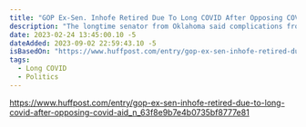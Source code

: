 ```yaml
---
title: "GOP Ex-Sen. Inhofe Retired Due To Long COVID After Opposing COVID Aid"
description: "The longtime senator from Oklahoma said complications from the virus contributed to his stepping aside."
date: 2023-02-24 13:45:00.10 -5
dateAdded: 2023-09-02 22:59:43.10 -5
isBasedOn: "https://www.huffpost.com/entry/gop-ex-sen-inhofe-retired-due-to-long-covid-after-opposing-covid-aid_n_63f8e9b7e4b0735bf8777e81"
tags:
  - Long COVID
  - Politics
---
```


https://www.huffpost.com/entry/gop-ex-sen-inhofe-retired-due-to-long-covid-after-opposing-covid-aid_n_63f8e9b7e4b0735bf8777e81
